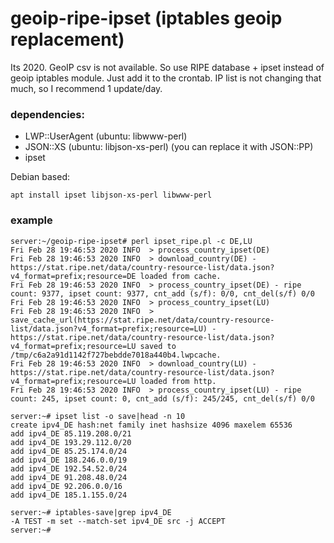 # geoip-ripe-ipset (iptables geoip replacement)
Its 2020. GeoIP csv is not available. So use RIPE database + ipset instead of geoip iptables module. Just add it to the crontab. IP list is not changing that much, so I recommend 1 update/day.

### dependencies:
 - LWP::UserAgent (ubuntu: libwww-perl)
 - JSON::XS (ubuntu: libjson-xs-perl) (you can replace it with JSON::PP)
 - ipset 

Debian based:
```
apt install ipset libjson-xs-perl libwww-perl
```
 
### example
```
server:~/geoip-ripe-ipset# perl ipset_ripe.pl -c DE,LU
Fri Feb 28 19:46:53 2020 INFO  > process_country_ipset(DE)
Fri Feb 28 19:46:53 2020 INFO  > download_country(DE) - https://stat.ripe.net/data/country-resource-list/data.json?v4_format=prefix;resource=DE loaded from cache.
Fri Feb 28 19:46:53 2020 INFO  > process_country_ipset(DE) - ripe count: 9377, ipset count: 9377, cnt_add (s/f): 0/0, cnt_del(s/f) 0/0
Fri Feb 28 19:46:53 2020 INFO  > process_country_ipset(LU)
Fri Feb 28 19:46:53 2020 INFO  > save_cache_url(https://stat.ripe.net/data/country-resource-list/data.json?v4_format=prefix;resource=LU) - https://stat.ripe.net/data/country-resource-list/data.json?v4_format=prefix;resource=LU saved to /tmp/c6a2a91d1142f727bebdde7018a440b4.lwpcache.
Fri Feb 28 19:46:53 2020 INFO  > download_country(LU) - https://stat.ripe.net/data/country-resource-list/data.json?v4_format=prefix;resource=LU loaded from http.
Fri Feb 28 19:46:53 2020 INFO  > process_country_ipset(LU) - ripe count: 245, ipset count: 0, cnt_add (s/f): 245/245, cnt_del(s/f) 0/0

server:~# ipset list -o save|head -n 10
create ipv4_DE hash:net family inet hashsize 4096 maxelem 65536
add ipv4_DE 85.119.208.0/21
add ipv4_DE 193.29.112.0/20
add ipv4_DE 85.25.174.0/24
add ipv4_DE 188.246.0.0/19
add ipv4_DE 192.54.52.0/24
add ipv4_DE 91.208.48.0/24
add ipv4_DE 92.206.0.0/16
add ipv4_DE 185.1.155.0/24

server:~# iptables-save|grep ipv4_DE
-A TEST -m set --match-set ipv4_DE src -j ACCEPT
server:~# 
```
